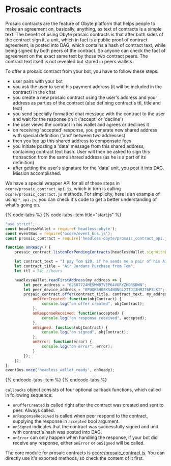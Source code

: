 # Prosaic contracts

Prosaic contracts are the feature of Obyte platform that helps people to make an agreement on, basically, anything, as text of contracts is a simple text. The benefit of using Obyte prosaic contracts is that after both sides of the contract sign it, a unit, which in fact is a public proof of contract agreement, is posted into DAG, which contains a hash of contract text, while being signed by both peers of the contract. So anyone can check the fact of agreement on the exact same text by those two contract peers. The contract text itself is not revealed but stored in peers wallets.

To offer a prosaic contract from your bot, you have to follow these steps:

* user pairs with your bot
* you ask the user to send his payment address \(it will be included in the contract\) in the chat
* you create a new prosaic contract using the user's address and your address as parties of the contract (also defining contract's ttl, title and text)
* you send specially formatted chat message with the contract to the user and wait for the response on it ('accept' or 'decline')
* the user views the contract in his wallet and agrees or declines it
* on receiving 'accepted' response, you generate new shared address with special definition ('and' between two addresses)
* then you top up this shared address to compensate fees
* you initiate posting a 'data' message from this shared address, containing contract text hash. User will then be asked to sign this transaction from the same shared address (as he is a part of its definition)
* after getting the user's signature for the 'data' unit, you post it into DAG. Mission accomplished.

We have a special wrapper API for all of these steps in `ocore/prosaic_contract_api.js`, which in turn is calling `ocore/prosaic_contract.js` methods. For simplicity, here is an example of using `*_api.js`, you can check it's code to get a better understanding of what's going on.

{% code-tabs %}
{% code-tabs-item title="start.js" %}
```javascript
"use strict";
const headlessWallet = require('headless-obyte');
const eventBus = require('ocore/event_bus.js');
const prosaic_contract = require('headless-obyte/prosaic_contract_api.js');

function onReady() {
	prosaic_contract.listenForPendingContracts(headlessWallet.signWithLocalPrivateKey);

	let contract_text = "I pay Tom $20, if he sends me a pair of his Air Jordans.";
	let contract_title = "Air Jordans Purchase from Tom";
	let ttl = 24; //hours

	headlessWallet.readFirstAddress(my_address => {
		let peer_address = "62SU7724ME5MWB7VEP64VURYZHDRSDWN";
		let peer_device_address = "0PUQK5HOEKS4NONGL2ITJI3HMJ76P3LKI";
		prosaic_contract.offer(contract_title, contract_text, my_address, peer_address, peer_device_address, ttl, [], headlessWallet.signWithLocalPrivateKey, {
			onOfferCreated: function(objContract) {
				console.log("on offer created", objContract);
			},
			onResponseReceived: function(accepted) {
				console.log("on response received", accepted);
			},
			onSigned: function(objContract) {
				console.log("on signed", objContract);
			},
			onError: function(error) {
				console.log("on error", error);
			}
		});
	});
};
eventBus.once('headless_wallet_ready', onReady);
```
{% endcode-tabs-item %}
{% endcode-tabs %}

`callbacks` object consists of four optional callback functions, which called in following sequence:

* `onOfferCreated` is called right after the contract was created and sent to peer. Always called.
* `onResponseReceived` is called when peer respond to the contract, supplying the response in `accepted` bool argument.
* `onSigned` indicates that the contract was successfully signed and unit with contract's hash was posted into DAG.
* `onError` can only happen when handling the response, if your bot did receive any response, either `onError` or `onSigned` will be called.

The core module for prosaic contracts is [ocore/prosaic_contract.js](https://github.com/byteball/ocore/blob/master/prosaic_contract.js). You can directly use it's exported methods, so check the content of it first.